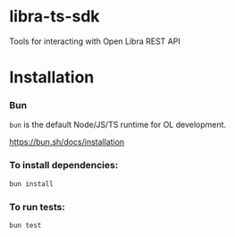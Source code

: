 # libra-ts-sdk

Tools for interacting with Open Libra REST API

# Installation

### Bun
`bun` is the default Node/JS/TS runtime for OL development.

https://bun.sh/docs/installation

### To install dependencies:

```bash
bun install
```

### To run tests:

```bash
bun test
```
